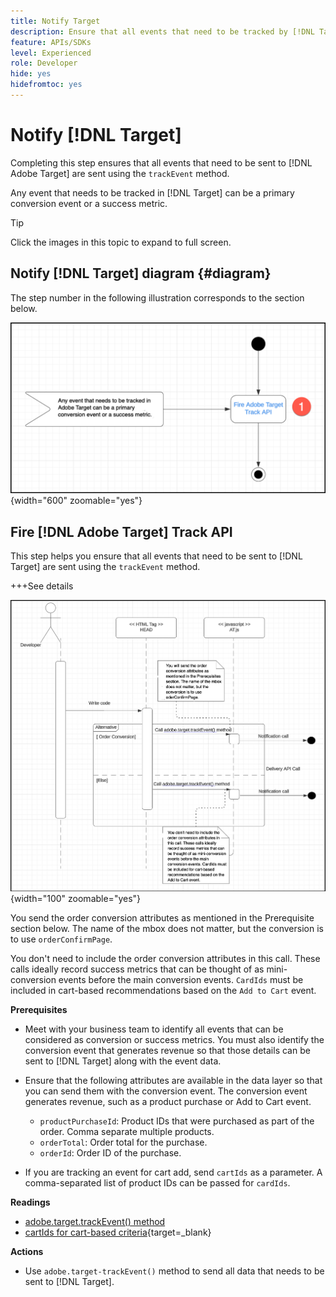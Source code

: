 ```yaml
---
title: Notify Target
description: Ensure that all events that need to be tracked by [!DNL Target] are sent using the trackEvent method.
feature: APIs/SDKs
level: Experienced
role: Developer
hide: yes
hidefromtoc: yes
---
```

# Notify [!DNL Target]

Completing this step ensures that all events that need to be sent to [!DNL Adobe Target] are sent using the `trackEvent` method.

Any event that needs to be tracked in [!DNL Target] can be a primary conversion event or a success metric.

>[!TIP]
>
>Click the images in this topic to expand to full screen.

## Notify [!DNL Target] diagram {#diagram}

The step number in the following illustration corresponds to the section below.

![Notify Target diagram](/help/dev/patterns/assets/diagram-notify-target.png){width="600" zoomable="yes"}

## Fire [!DNL Adobe Target] Track API

This step helps you ensure that all events that need to be sent to [!DNL Target] are sent using the `trackEvent` method.

+++See details

![Fire Adobe Target Track API diagram](/help/dev/patterns/assets/fire-adobe-target-track-api-diagram.png){width="100" zoomable="yes"}

You send the order conversion attributes as mentioned in the Prerequisite section below. The name of the mbox does not matter, but the conversion is to use `orderConfirmPage`.

You don't need to include the order conversion attributes in this call. These calls ideally record success metrics that can be thought of as mini-conversion events before the main conversion events. `CardIds` must be included in cart-based recommendations based on the `Add to Cart` event.

**Prerequisites**

* Meet with your business team to identify all events that can be considered as conversion or success metrics. You must also identify the conversion event that generates revenue so that those details can be sent to [!DNL Target] along with the event data.
* Ensure that the following attributes are available in the data layer so that you can send them with the conversion event. The conversion event generates revenue, such as a product purchase or Add to Cart event.

  * `productPurchaseId`: Product IDs that were purchased as part of the order. Comma separate multiple products.
  * `orderTotal`: Order total for the purchase.
  * `orderId`: Order ID of the purchase.

* If you are tracking an event for cart add, send `cartIds` as a parameter. A comma-separated list of product IDs can be passed for `cardIds`.

**Readings**

* [adobe.target.trackEvent() method](/help/dev/implement/client-side/atjs/atjs-functions/adobe-target-trackevent.md)
* [cartIds for cart-based criteria](https://experienceleague.adobe.com/docs/target/using/recommendations/criteria/base-the-recommendation-on-a-recommendation-key.html?lang=en#cart-based){target=_blank}

**Actions**

* Use `adobe.target-trackEvent()` method to send all data that needs to be sent to [!DNL Target].








